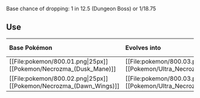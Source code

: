 Base chance of dropping: 1 in 12.5 (Dungeon Boss) or 1/18.75

## Use
Base Pokémon |Evolves into |Available in
:---|:---|:---
[[File:pokemon/800.01.png\|25px]] [[Pokemon/Necrozma_(Dusk_Mane)]] | [[File:pokemon/800.03.png\|25px]] [[Pokemon/Ultra_Necrozma]] |Alola onward
[[File:pokemon/800.02.png\|25px]] [[Pokemon/Necrozma_(Dawn_Wings)]] | [[File:pokemon/800.03.png\|25px]] [[Pokemon/Ultra_Necrozma]] |Alola onward